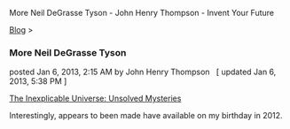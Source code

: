 More Neil DeGrasse Tyson - John Henry Thompson - Invent Your Future   
    

[Blog](../z-blog-1.md)‎ > ‎

### More Neil DeGrasse Tyson

posted Jan 6, 2013, 2:15 AM by John Henry Thompson   \[ updated Jan 6, 2013, 5:38 PM \]

[The Inexplicable Universe: Unsolved Mysteries](http://www.haydenplanetarium.org/tyson/buy/videos/the-inexplicable-universe-unsolved-mysteries)  
  
Interestingly, appears to been made have available on my birthday in 2012.  
  
  

